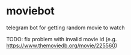 # moviebot
telegram bot for getting random movie to watch

TODO: fix problem with invalid movie id (e.g. https://www.themoviedb.org/movie/225560)